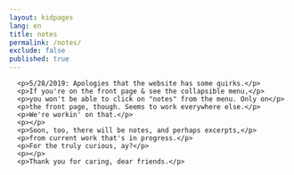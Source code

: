 ```yaml
---
layout: kidpages
lang: en
title: notes
permalink: /notes/
exclude: false
published: true
---
```

<div class="container">

      <p>5/28/2019: Apologies that the website has some quirks.</p>
      <p>If you're on the front page & see the collapsible menu,</p>
      <p>you won't be able to click on "notes" from the menu. Only on</p>
      <p>the front page, though. Seems to work everywhere else.</p>
      <p>We're workin' on that.</p>
      <p></p>
      <p>Soon, too, there will be notes, and perhaps excerpts,</p> 
      <p>from current work that's in progress.</p>
      <p>For the truly curious, ay?</p>
      <p></p>
      <p>Thank you for caring, dear friends.</p>    
    
</div>